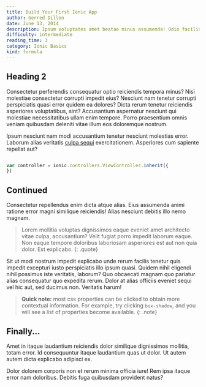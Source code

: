 ```yaml
---
title: Build Your First Ionic App
author: Gerred Dillon
date: June 13, 2014
description: Ipsum voluptates amet beatae minus assumenda! Odio facilis vel iste nostrum laudantium! Nihil atque possimus quaerat velit quasi et perferendis.
difficulty: intermediate
reading_time: 3
category: Ionic Basics
kind: formula
---
```


## Heading 2
Consectetur perferendis consequatur optio reiciendis tempora minus? Nisi molestiae consectetur corrupti impedit eius? Nesciunt nam tenetur corrupti perspiciatis quasi error quidem ea dolores? Dicta rerum tenetur reiciendis asperiores voluptatibus, sint? Accusantium aspernatur nesciunt qui molestiae necessitatibus ullam enim tempore. Porro praesentium omnis veniam quibusdam deleniti vitae illum eos doloremque nostrum.

Ipsum nesciunt nam modi accusantium tenetur nesciunt molestias error. Laborum alias veritatis [culpa sequi](http://angularjs.org) exercitationem. Asperiores cum sapiente repellat aut?

~~~ javascript

var controller = ionic.controllers.ViewController.inherit({
})
~~~

## Continued

Consectetur repellendus enim dicta atque alias. Eius assumenda animi ratione error magni similique reiciendis! Alias nesciunt debitis illo nemo magnam.

> Lorem mollitia voluptas dignissimos eaque eveniet amet architecto vitae culpa, accusantium? Velit fugiat porro impedit laborum eaque. Non eaque tempore doloribus laboriosam asperiores est aut non quia dolor. Est explicabo.
{: .quote}

Sit ut modi nostrum impedit explicabo unde rerum facilis tenetur quis impedit excepturi iusto perspiciatis illo ipsum quasi. Quidem nihil eligendi nihil possimus iste veritatis, laborum? Quo obcaecati magnam quo pariatur alias consequatur quo expedita rerum. Dolor at alias officiis eveniet sequi vel hic aut, sed ducimus non. Veritatis harum!

> **Quick note:** most css properties can be clicked to obtain more contextual information. For example, try clicking `box-shadow`, and you will see a list of properties become available.
{: .note}

## Finally...

Amet in itaque laudantium reiciendis dolor similique dignissimos mollitia, totam error. Id consequuntur itaque laudantium quas ut dolor. Ut autem autem dicta explicabo adipisci ex.

Dolor dolorem corporis non et rerum minima officia iure! Rem ipsa itaque error nam doloribus. Debitis fuga quibusdam provident natus?
